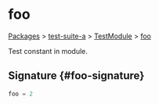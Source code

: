 # foo

[Packages](./) &gt; [test-suite-a](./test-suite-a/) &gt; [TestModule](./test-suite-a/testmodule-namespace/) &gt; [foo](./test-suite-a/testmodule-namespace/foo-variable)

Test constant in module.

## Signature {#foo-signature}

```typescript
foo = 2
```
